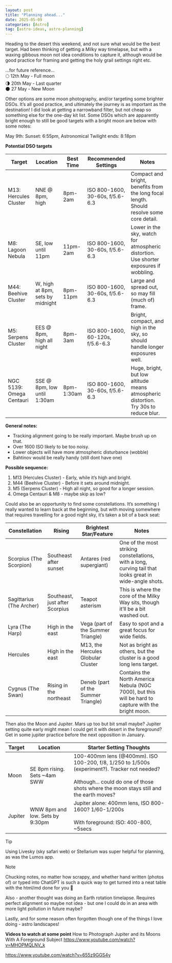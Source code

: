 ```yaml
---
layout: post
title: "Planning ahead..."
date: 2025-05-09
categories: [Astro]
tag: [astro-ideas, astro-planning]
---
```


Heading to the desert this weekend, and not sure what would be the best target.  Had been thinking of getting a Milky way timelapse, but with a waxing gibbous moon not idea conditions to capture it, although would be good practice for framing and getting the holy grail settings right etc.

…for future reference… <br>
&#x1F315; 12th May - Full moon <br>
&#x1F317; 20th May - Last quarter <br>
&#x1F311; 27 May - New Moon <br>

Other options are some moon photography, and/or targeting some brighter DSOs.  It’s all good practice, and ultimately the journey is as important as the destination!  I did look at getting a narrowband filter, but not cheap so something else for the one-day kit list.  Some DSOs which are apparently bright enough to still be good targets with a bright moon are below with some notes:

May 9th: Sunset: 6:55pm, Astronomical Twilight ends: 8:18pm

**Potential DSO targets**
<table class="responsive-table centre-ticks">
  <thead>
    <tr>
      <th>Target</th>
      <th>Location</th>
      <th>Best Time</th>
      <th>Recommended Settings</th>
      <th>Notes</th>
    </tr>
  </thead>
  <tbody>
    <tr>
      <td>M13: Hercules Cluster</td>
      <td>NNE @ 8pm, high</td>
      <td>8pm-2am</td>
      <td>ISO 800-1600, 30-60s, f/5.6-6.3</td>
      <td>Compact and bright, benefits from the long focal length. Should resolve some core detail.</td>
    </tr>
    <tr>
      <td>M8: Lagoon Nebula</td>
      <td>SE, low until 11pm</td>
      <td>11pm-2am</td>
      <td>ISO 800-1600, 30-60s, f/5.6-6.3</td>
      <td>Lower in the sky, watch for atmospheric distortion. Use shorter exposures if wobbling.</td>
    </tr>
    <tr>
      <td>M44: Beehive Cluster</td>
      <td>W, high at 8pm, sets by midnight</td>
      <td>8pm-11pm</td>
      <td>ISO 800-1600, 30-60s, f/5.6-6.3</td>
      <td>Large and spread out, so may fill (much of) frame.</td>
    </tr>
    <tr>
      <td>M5: Serpens Cluster</td>
      <td>EES @ 8pm, high all night</td>
      <td>8pm-3am</td>
      <td>ISO 800-1600, 60-120s, f/5.6-6.3</td>
      <td>Bright, compact, and high in the sky, so should handle longer exposures well.</td>
    </tr>
    <tr>
      <td>NGC 5139: Omega Centauri</td>
      <td>SSE @ 8pm, low until 1:30am</td>
      <td>8pm-1:30am</td>
      <td>ISO 800-1600, 30-60s, f/5.6-6.3</td>
      <td>Huge, bright, but low altitude means atmospheric distortion. Try 30s to reduce blur.</td>
    </tr>
  </tbody>
</table>


**General notes:**
* Tracking alignment going to be really important.  Maybe brush up on that.  
* Over 1600 ISO likely to be too noisy.
* Lower objects will have more atmospheric disturbance (wobble)
* Bahtinov would be really handy (still dont have one)

**Possible sequence:**
1. M13 (Hercules Cluster) - Early, while it’s high and bright.
2. M44 (Beehive Cluster) - Before it sets around midnight.
3. M5 (Serpens Cluster) - High all night, so good for a longer session.
4. Omega Centauri & M8 - maybe skip as low?

Could also be an opportunity to find some constellations.  It’s something I really wanted to learn back at the beginning, but with moving somewhere that requires travelling for a good night sky, it’s taken a bit of a back seat:

<table class="responsive-table centre-ticks">
  <thead>
    <tr>
      <th>Constellation</th>
      <th>Rising</th>
      <th>Brightest Star/Feature</th>
      <th>Notes</th>
    </tr>
  </thead>
  <tbody>
    <tr>
      <td>Scorpius (The Scorpion)</td>
      <td>Southeast after sunset</td>
      <td>Antares (red supergiant)</td>
      <td>One of the most striking constellations, with a long, curving tail that looks great in wide-angle shots.</td>
    </tr>
    <tr>
      <td>Sagittarius (The Archer)</td>
      <td>Southeast, just after Scorpius</td>
      <td>Teapot asterism</td>
      <td>This is where the core of the Milky Way sits, though it’ll be a bit washed out.</td>
    </tr>
    <tr>
      <td>Lyra (The Harp)</td>
      <td>High in the east</td>
      <td>Vega (part of the Summer Triangle)</td>
      <td>Easy to spot and a great focus for wide fields.</td>
    </tr>
    <tr>
      <td>Hercules</td>
      <td>High in the east</td>
      <td>M13, the Hercules Globular Cluster</td>
      <td>Not as bright as others, but the cluster is a good long lens target.</td>
    </tr>
    <tr>
      <td>Cygnus (The Swan)</td>
      <td>Rising in the northeast</td>
      <td>Deneb (part of the Summer Triangle)</td>
      <td>Contains the North America Nebula (NGC 7000), but this will be hard to capture with the bright moon.</td>
    </tr>
  </tbody>
</table>
 

Then also the Moon and Jupiter.  Mars up too but bit small maybe?  Jupiter setting quite early might mean I could get it with desert in the foreground?  Get in some jupiter practice before the next opposition in January.  

<table class="responsive-table centre-ticks">
  <thead>
    <tr>
      <th>Target</th>
      <th>Location</th>
      <th>Starter Setting Thoughts</th>
    </tr>
  </thead>
  <tbody>
    <tr>
      <td>Moon</td>
      <td>SE 8pm rising. Sets ~4am SWW</td>
      <td>100-400mm lens (@400mm). ISO 100-200, f/8, 1/250 to 1/500s (experiment?). Tracker not needed?<br><br>Although... could do one of those shots where the moon stays still and the earth moves?</td>
    </tr>
    <tr>
      <td>Jupiter</td>
      <td>WNW 8pm and low. Sets by 9:30pm</td>
      <td>Jupiter alone: 400mm lens, ISO 800-1600? 1/60-1/200s<br><br>With foreground: ISO: 400-800, ~5secs</td>
    </tr>
  </tbody>
</table>


> [!TIP]
> Using Livesky (sky safari web) or Stellarium was super helpful for planning, as was the Lumos app.  

> [!NOTE]
> Chucking notes, no matter how scrappy, and whether hand written (photos of) or typed into ChatGPT is such a quick way to get turned into a neat table with the html/md done for you 🙂

Also - another thought was doing an Earth rotation timelapse.  Requires perfect alignment so maybe not idea - but one I could do in an area with more light pollution in future maybe?

Lastly, and for some reason often forgotten though one of the things I love doing - astro landscapes!

**Videos to watch at some point**
How to Photograph Jupiter and its Moons With A Foreground Subject
https://www.youtube.com/watch?v=MHOPMQLNV_k

https://www.youtube.com/watch?v=655z9GGS4y


